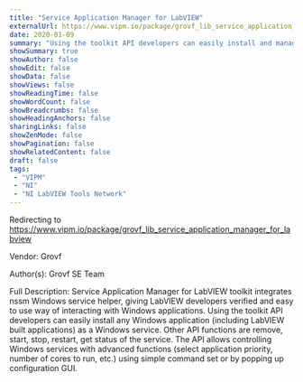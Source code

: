 ```yaml
---
title: "Service Application Manager for LabVIEW"
externalUrl: https://www.vipm.io/package/grovf_lib_service_application_manager_for_labview
date: 2020-01-09
summary: "Using the toolkit API developers can easily install and manage any Windows application (including LabVIEW built applications) as a Windows service."
showSummary: true
showAuthor: false
showEdit: false
showData: false
showViews: false
showReadingTime: false
showWordCount: false
showBreadcrumbs: false
showHeadingAnchors: false
sharingLinks: false
showZenMode: false
showPagination: false
showRelatedContent: false
draft: false
tags:
 - "VIPM"
 - "NI"
 - "NI LabVIEW Tools Network"
---
```


Redirecting to https://www.vipm.io/package/grovf_lib_service_application_manager_for_labview

Vendor: Grovf

Author(s): Grovf SE Team
 
Full Description:
Service Application Manager for LabVIEW toolkit integrates nssm Windows service helper, giving LabVIEW developers verified and easy to use way of interacting with Windows applications. Using the toolkit API developers can easily install any Windows application (including LabVIEW built applications) as a Windows service. Other API functions are remove, start, stop, restart, get status of the service. The API allows controlling Windows services with advanced functions (select application priority, number of cores to run, etc.) using simple command set or by popping up configuration GUI.